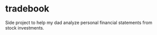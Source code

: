# tradebook
Side project to help my dad analyze personal financial statements from stock investments.
